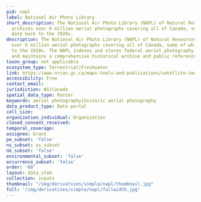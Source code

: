 ```yaml
---
pid: napl
label: National Air Photo Library
short_description: The National Air Photo Library (NAPL) of Natural Resources Canada
  archives over 6 million aerial photographs covering all of Canada, some of which
  date back to the 1920s.
description: The National Air Photo Library (NAPL) of Natural Resources Canada archives
  over 6 million aerial photographs covering all of Canada, some of which date back
  to the 1920s. The NAPL indexes and stores federal aerial photography for Canada,
  and maintains a comprehensive historical archive and public reference centre.
taxon_group: not applicable
ecosystem_type: Terrestrial|Freshwater
link: https://www.nrcan.gc.ca/maps-tools-and-publications/satellite-imagery-and-air-photos/air-photos/national-air-photo-library/9265
accessibility: Free
contact_email: 
jurisdiction: NS|Canada
spatial_data_type: Raster
keywords: aerial photography|historic aerial photography
data_product_type: Data portal
cell_size: 
organization_individual: Organization
closed_consent_received: 
temporal_coverage: 
assignee: Grant
pe_subset: 'false'
ns_subset: ns_subset
nb_subset: 'false'
environmental_subset: 'false'
occurrence_subset: 'false'
order: '60'
layout: data_item
collection: inputs
thumbnail: "/img/derivatives/simple/napl/thumbnail.jpg"
full: "/img/derivatives/simple/napl/fullwidth.jpg"
---
```


